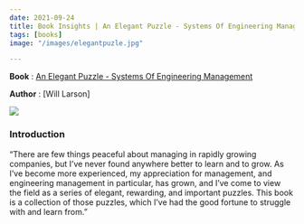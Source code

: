 ```yaml
---
date: 2021-09-24
title: Book Insights | An Elegant Puzzle - Systems Of Engineering Management
tags: [books]
image: "/images/elegantpuzle.jpg"

---
```

**Book** : [An Elegant Puzzle - Systems Of Engineering Management](https://www.amazon.in/Elegant-Puzzle-Systems-Engineering-Management/dp/1732265186)

**Author** : [Will Larson]

![](/images/elegantpuzle.jpeg)

### Introduction

“There are few things peaceful about managing in rapidly growing companies, but I’ve never found anywhere better to learn and to grow. As I’ve become more experienced, my appreciation for management, and engineering management in particular, has grown, and I’ve come to view the field as a series of elegant, rewarding, and important puzzles. This book is a collection of those puzzles, which I’ve had the good fortune to struggle with and learn from.”
